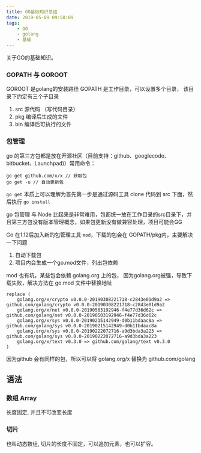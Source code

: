 ```yaml
---
title: GO基础知识总结
date: 2019-05-09 09:58:09
tags: 
    - GO
    - golang
    - 基础
---
```


关于GO的基础知识。

### GOPATH 与 GOROOT
GOROOT 是golang的安装路径
GOPATH 是工作目录，可以设置多个目录，
该目录下约定有三个子目录
1. src 源代码 （写代码目录）
2. pkg 编译后生成的文件
3. bin 编译后可执行的文件


### 包管理
go 的第三方包都是放在开源社区（目前支持：github、googlecode、bitbucket、Launchpad)）常用命令：
```
go get github.com/x/x // 获取包
go get -u // 自动更新包
```

`go get` 本质上可以理解为首先第一步是通过源码工具 clone 代码到 src 下面，然后执行 `go install`

go 包管理 与 Node 比起来是非常难用，包都统一放在工作目录的src目录下，并且第三方包没有版本管理概念，如果包更新没有做兼容处理，项目可能会GG

Go 在1.12后加入新的包管理工具 `mod`，下载的包会在 GOPATH/pkg内，主要解决一下问题
1. 自动下载包
3. 项目内会生成一个go.mod文件，列出包依赖

mod 也有坑，某些包会依赖 golang.org 上的包， 因为golang.org被强，导致下载失败，解决方法在 go.mod 文件中替换地址
```
replace (
	golang.org/x/crypto v0.0.0-20190308221718-c2843e01d9a2 => github.com/golang/crypto v0.0.0-20190308221718-c2843e01d9a2
	golang.org/x/net v0.0.0-20190503192946-f4e77d36d62c => github.com/golang/net v0.0.0-20190503192946-f4e77d36d62c
	golang.org/x/sys v0.0.0-20190215142949-d0b11bdaac8a => github.com/golang/sys v0.0.0-20190215142949-d0b11bdaac8a
	golang.org/x/sys v0.0.0-20190222072716-a9d3bda3a223 => github.com/golang/sys v0.0.0-20190222072716-a9d3bda3a223
	golang.org/x/text v0.3.0 => github.com/golang/text v0.3.0
)
```
因为github 会有同样的包，所以可以将 golang.org/x 替换为 github.com/golang


## 语法


### 数组 Array
长度固定, 并且不可改变长度 

### 切片
也叫动态数组, 切片的长度不固定，可以追加元素，也可以扩容。